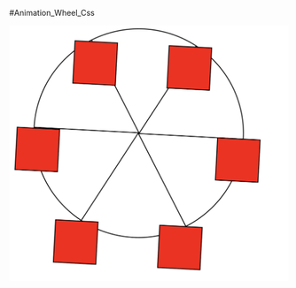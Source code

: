 #Animation_Wheel_Css

![PREVIEW](https://github.com/Vendaarlia/Animation_Wheel_Css/blob/main/PREVIEW.png?raw=true)
